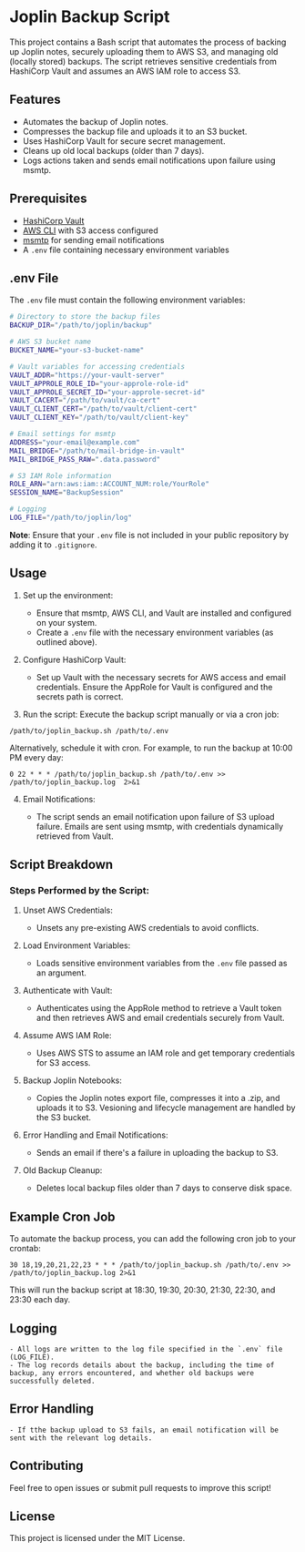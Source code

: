# Joplin Backup Script

This project contains a Bash script that automates the process of backing up Joplin notes, securely uploading them to AWS S3, and managing old (locally stored) backups. The script retrieves sensitive credentials from HashiCorp Vault and assumes an AWS IAM role to access S3.

## Features

- Automates the backup of Joplin notes.
- Compresses the backup file and uploads it to an S3 bucket.
- Uses HashiCorp Vault for secure secret management.
- Cleans up old local backups (older than 7 days).
- Logs actions taken and sends email notifications upon failure using msmtp.

## Prerequisites

- [HashiCorp Vault](https://www.vaultproject.io/)
- [AWS CLI](https://aws.amazon.com/cli/) with S3 access configured
- [msmtp](https://marlam.de/msmtp/) for sending email notifications
- A `.env` file containing necessary environment variables

## .env File

The `.env` file must contain the following environment variables:

```bash
# Directory to store the backup files
BACKUP_DIR="/path/to/joplin/backup"

# AWS S3 bucket name
BUCKET_NAME="your-s3-bucket-name"

# Vault variables for accessing credentials
VAULT_ADDR="https://your-vault-server"
VAULT_APPROLE_ROLE_ID="your-approle-role-id"
VAULT_APPROLE_SECRET_ID="your-approle-secret-id"
VAULT_CACERT="/path/to/vault/ca-cert"
VAULT_CLIENT_CERT="/path/to/vault/client-cert"
VAULT_CLIENT_KEY="/path/to/vault/client-key"

# Email settings for msmtp
ADDRESS="your-email@example.com"
MAIL_BRIDGE="/path/to/mail-bridge-in-vault"
MAIL_BRIDGE_PASS_RAW=".data.password"

# S3 IAM Role information
ROLE_ARN="arn:aws:iam::ACCOUNT_NUM:role/YourRole"
SESSION_NAME="BackupSession"

# Logging
LOG_FILE="/path/to/joplin/log"
```

**Note**: Ensure that your `.env` file is not included in your public repository by adding it to `.gitignore`.

## Usage

1. Set up the environment:

	- Ensure that msmtp, AWS CLI, and Vault are installed and configured on your system.
	- Create a `.env` file with the necessary environment variables (as outlined above).

2. Configure HashiCorp Vault:

	-  Set up Vault with the necessary secrets for AWS access and email credentials. Ensure the AppRole for Vault is configured and the secrets path is correct.

3. Run the script: Execute the backup script manually or via a cron job:

```
/path/to/joplin_backup.sh /path/to/.env
```

Alternatively, schedule it with cron. For example, to run the backup at 10:00 PM every day:

```
0 22 * * * /path/to/joplin_backup.sh /path/to/.env >> /path/to/joplin_backup.log  2>&1
```

4. Email Notifications:

	- The script sends an email notification upon failure of S3 upload failure. Emails are sent using msmtp, with credentials dynamically retrieved from Vault.

## Script Breakdown

### Steps Performed by the Script:

1. Unset AWS Credentials:

	- Unsets any pre-existing AWS credentials to avoid conflicts.

2. Load Environment Variables:

	- Loads sensitive environment variables from the `.env` file passed as an argument.

3. Authenticate with Vault:

	- Authenticates using the AppRole method to retrieve a Vault token and then retrieves AWS and email credentials securely from Vault.

4. Assume AWS IAM Role:

	- Uses AWS STS to assume an IAM role and get temporary credentials for S3 access.

5. Backup Joplin Notebooks:

	- Copies the Joplin notes export file, compresses it into a .zip, and uploads it to S3. Vesioning and lifecycle management are handled by the S3 bucket.

6. Error Handling and Email Notifications:

	- Sends an email if there's a failure in uploading the backup to S3.

7. Old Backup Cleanup:

	- Deletes local backup files older than 7 days to conserve disk space.

## Example Cron Job

To automate the backup process, you can add the following cron job to your crontab:

```
30 18,19,20,21,22,23 * * * /path/to/joplin_backup.sh /path/to/.env >> /path/to/joplin_backup.log 2>&1
```
This will run the backup script at 18:30, 19:30, 20:30, 21:30, 22:30, and 23:30 each day.

## Logging

	- All logs are written to the log file specified in the `.env` file (LOG_FILE).
	- The log records details about the backup, including the time of backup, any errors encountered, and whether old backups were successfully deleted.

## Error Handling

	- If tthe backup upload to S3 fails, an email notification will be sent with the relevant log details.

##  Contributing
Feel free to open issues or submit pull requests to improve this script!

## License
This project is licensed under the MIT License.


